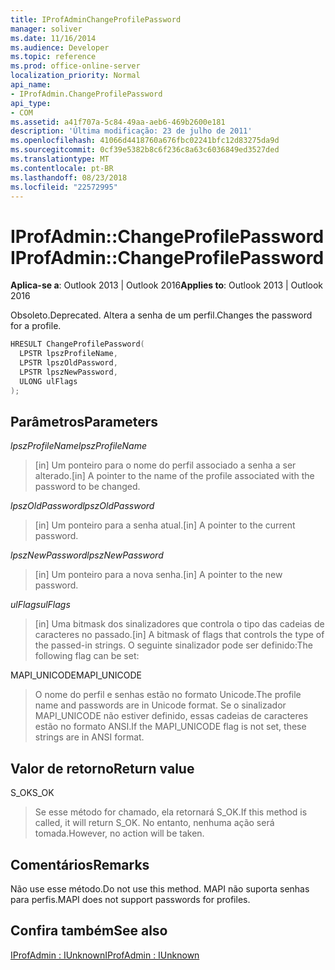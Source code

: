 ```yaml
---
title: IProfAdminChangeProfilePassword
manager: soliver
ms.date: 11/16/2014
ms.audience: Developer
ms.topic: reference
ms.prod: office-online-server
localization_priority: Normal
api_name:
- IProfAdmin.ChangeProfilePassword
api_type:
- COM
ms.assetid: a41f707a-5c84-49aa-aeb6-469b2600e181
description: 'Última modificação: 23 de julho de 2011'
ms.openlocfilehash: 41066d4418760a676fbc02241bfc12d83275da9d
ms.sourcegitcommit: 0cf39e5382b8c6f236c8a63c6036849ed3527ded
ms.translationtype: MT
ms.contentlocale: pt-BR
ms.lasthandoff: 08/23/2018
ms.locfileid: "22572995"
---
```

# <a name="iprofadminchangeprofilepassword"></a><span data-ttu-id="82347-103">IProfAdmin::ChangeProfilePassword</span><span class="sxs-lookup"><span data-stu-id="82347-103">IProfAdmin::ChangeProfilePassword</span></span>

  
  
<span data-ttu-id="82347-104">**Aplica-se a**: Outlook 2013 | Outlook 2016</span><span class="sxs-lookup"><span data-stu-id="82347-104">**Applies to**: Outlook 2013 | Outlook 2016</span></span> 
  
<span data-ttu-id="82347-105">Obsoleto.</span><span class="sxs-lookup"><span data-stu-id="82347-105">Deprecated.</span></span> <span data-ttu-id="82347-106">Altera a senha de um perfil.</span><span class="sxs-lookup"><span data-stu-id="82347-106">Changes the password for a profile.</span></span>
  
```cpp
HRESULT ChangeProfilePassword(
  LPSTR lpszProfileName,
  LPSTR lpszOldPassword,
  LPSTR lpszNewPassword,
  ULONG ulFlags
);
```

## <a name="parameters"></a><span data-ttu-id="82347-107">Parâmetros</span><span class="sxs-lookup"><span data-stu-id="82347-107">Parameters</span></span>

 <span data-ttu-id="82347-108">_lpszProfileName_</span><span class="sxs-lookup"><span data-stu-id="82347-108">_lpszProfileName_</span></span>
  
> <span data-ttu-id="82347-109">[in] Um ponteiro para o nome do perfil associado a senha a ser alterado.</span><span class="sxs-lookup"><span data-stu-id="82347-109">[in] A pointer to the name of the profile associated with the password to be changed.</span></span>
    
 <span data-ttu-id="82347-110">_lpszOldPassword_</span><span class="sxs-lookup"><span data-stu-id="82347-110">_lpszOldPassword_</span></span>
  
> <span data-ttu-id="82347-111">[in] Um ponteiro para a senha atual.</span><span class="sxs-lookup"><span data-stu-id="82347-111">[in] A pointer to the current password.</span></span>
    
 <span data-ttu-id="82347-112">_lpszNewPassword_</span><span class="sxs-lookup"><span data-stu-id="82347-112">_lpszNewPassword_</span></span>
  
> <span data-ttu-id="82347-113">[in] Um ponteiro para a nova senha.</span><span class="sxs-lookup"><span data-stu-id="82347-113">[in] A pointer to the new password.</span></span>
    
 <span data-ttu-id="82347-114">_ulFlags_</span><span class="sxs-lookup"><span data-stu-id="82347-114">_ulFlags_</span></span>
  
> <span data-ttu-id="82347-115">[in] Uma bitmask dos sinalizadores que controla o tipo das cadeias de caracteres no passado.</span><span class="sxs-lookup"><span data-stu-id="82347-115">[in] A bitmask of flags that controls the type of the passed-in strings.</span></span> <span data-ttu-id="82347-116">O seguinte sinalizador pode ser definido:</span><span class="sxs-lookup"><span data-stu-id="82347-116">The following flag can be set:</span></span>
    
<span data-ttu-id="82347-117">MAPI_UNICODE</span><span class="sxs-lookup"><span data-stu-id="82347-117">MAPI_UNICODE</span></span> 
  
> <span data-ttu-id="82347-118">O nome do perfil e senhas estão no formato Unicode.</span><span class="sxs-lookup"><span data-stu-id="82347-118">The profile name and passwords are in Unicode format.</span></span> <span data-ttu-id="82347-119">Se o sinalizador MAPI_UNICODE não estiver definido, essas cadeias de caracteres estão no formato ANSI.</span><span class="sxs-lookup"><span data-stu-id="82347-119">If the MAPI_UNICODE flag is not set, these strings are in ANSI format.</span></span>
    
## <a name="return-value"></a><span data-ttu-id="82347-120">Valor de retorno</span><span class="sxs-lookup"><span data-stu-id="82347-120">Return value</span></span>

<span data-ttu-id="82347-121">S_OK</span><span class="sxs-lookup"><span data-stu-id="82347-121">S_OK</span></span> 
  
> <span data-ttu-id="82347-122">Se esse método for chamado, ela retornará S_OK.</span><span class="sxs-lookup"><span data-stu-id="82347-122">If this method is called, it will return S_OK.</span></span> <span data-ttu-id="82347-123">No entanto, nenhuma ação será tomada.</span><span class="sxs-lookup"><span data-stu-id="82347-123">However, no action will be taken.</span></span>
    
## <a name="remarks"></a><span data-ttu-id="82347-124">Comentários</span><span class="sxs-lookup"><span data-stu-id="82347-124">Remarks</span></span>

<span data-ttu-id="82347-125">Não use esse método.</span><span class="sxs-lookup"><span data-stu-id="82347-125">Do not use this method.</span></span> <span data-ttu-id="82347-126">MAPI não suporta senhas para perfis.</span><span class="sxs-lookup"><span data-stu-id="82347-126">MAPI does not support passwords for profiles.</span></span>
  
## <a name="see-also"></a><span data-ttu-id="82347-127">Confira também</span><span class="sxs-lookup"><span data-stu-id="82347-127">See also</span></span>



[<span data-ttu-id="82347-128">IProfAdmin : IUnknown</span><span class="sxs-lookup"><span data-stu-id="82347-128">IProfAdmin : IUnknown</span></span>](iprofadminiunknown.md)

